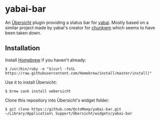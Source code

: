 # yabai-bar
An [Übersicht](http://tracesof.net/uebersicht/) plugin providing a status bar for [yabai](https://github.com/koekeishiya/yabai). Mostly based on a similar project made by yabai's creator for [chunkwm](https://github.com/koekeishiya/chunkwm) which seems to have been taken down.

## Installation
Install [Homebrew](https://brew.sh) if you haven't already:
```
$ /usr/bin/ruby -e "$(curl -fsSL https://raw.githubusercontent.com/Homebrew/install/master/install)"
```
Use it to install Übersicht:
```
$ brew cask install uebersicht
```
Clone this repository into Übersicht's widget folder:
```
$ git clone https://github.com/OctoMeep/yabai-bar.git ~/Library/Application\ Support/Übersicht/widgets/yabai-bar
```

